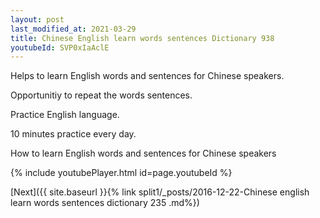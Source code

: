 ```yaml
---
layout: post
last_modified_at: 2021-03-29
title: Chinese English learn words sentences Dictionary 938 
youtubeId: SVP0xIaAclE
---
```

 
 
Helps to learn English words and sentences for Chinese speakers.

Opportunitiy to repeat the words sentences. 

Practice English language. 
 
10 minutes practice every day. 
 
How to learn English words and sentences for Chinese speakers 
 
{% include youtubePlayer.html id=page.youtubeId %}
 
 
[Next]({{ site.baseurl }}{% link  split1/_posts/2016-12-22-Chinese english learn words sentences dictionary 235 .md%})
 
